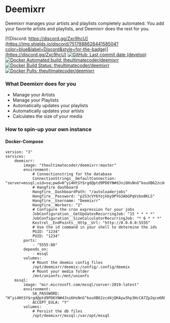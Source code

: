 # Deemixrr

Deemixrr manages your artists and playlists completely automated. You add your favorite artists and playlists, and Deemixrr does the rest for you.

[![Discord: https://discord.gg/Zxc9hcU](https://img.shields.io/discord/751788862644158504?color=blue&label=Discord&style=for-the-badge)](https://discord.gg/Zxc9hcU)
[![GitHub: Last commit date (develop)](https://img.shields.io/github/last-commit/TheUltimateC0der/Deemixrr/develop.svg?style=for-the-badge&colorB=177DC1)](https://github.com/TheUltimateC0der/Deemixrr/commits/develop)
<br/>
[![Docker Automated build: theultimatecoder/deemixrr](https://img.shields.io/docker/cloud/automated/theultimatecoder/deemixrr?color=blue&style=for-the-badge)](https://hub.docker.com/r/theultimatecoder/deemixrr)
[![Docker Build Status: theultimatecoder/deemixrr](https://img.shields.io/docker/cloud/build/theultimatecoder/deemixrr?color=blue&style=for-the-badge)](https://hub.docker.com/r/theultimatecoder/deemixrr)
[![Docker Pulls: theultimatecoder/deemixrr](https://img.shields.io/docker/pulls/theultimatecoder/deemixrr?color=blue&style=for-the-badge)](https://hub.docker.com/r/theultimatecoder/deemixrr)

### What Deemixrr does for you

- Manage your Artists
- Manage your Playlists
- Automatically updates your playlists
- Automatically updates your artists
- Calculates the size of your media


### How to spin-up your own instance

#### Docker-Compose

```docker
version: "3"
services:
    deemixrr:
        image: "theultimatecoder/deemixrr:master"
        environment:
            # Connectionstring for the database
            ConnectionStrings__DefaultConnection: "server=mssql;uid=sa;pwd=H^yi4HtSY$rgd@ptd9PD6YN#dJni6HsNnG^kouXB62zcd4jQKAyw3hp3HcCA7Zp2qco6R&!oC%YzCV#!B5r@tWZerb6KB3NywiCzbeVy#Z6m#q6$Dq4WgFb2!o%vLV^T;database=Deemixrr;pooling=true"
            # Hangfire dashboard
            Hangfire__DashboardPath: "/autoloaderjobs"
            Hangfire__Password: "p2S3cVY6Yojkby9PYG3AbGPqVzbo8KLS"
            Hangfire__Username: "Deemixrr"
            Hangfire__Workers: "2"
            # Configure the cron expression for your jobs
            JobConfiguration__GetUpdatesRecurringJob: "15 * * * *"
            JobConfiguration__SizeCalculatorRecurringJob: "* 6 * * *"
            Kestrel__EndPoints__Http__Url: "http://0.0.0.0:5555"
            # Use the id command in your shell to determine the ids
            PGID: "1234"
            PUID: "1234"
        ports:
            - "5555:80"
        depends_on:
            - mssql
        volumes:
            # Mount the deemix config files
            /opt/deemixrr/deemix:/config/.config/deemix
            # Mount your media folder
            /mnt/unionfs:/mnt/unionfs
    mssql:
        image: "mcr.microsoft.com/mssql/server:2019-latest"
        environment:
            SA_PASSWORD: "H^yi4HtSY$rgd@ptd9PD6YN#dJni6HsNnG^kouXB62zcd4jQKAyw3hp3HcCA7Zp2qco6R&!oC%YzCV#!B5r@tWZerb6KB3NywiCzbeVy#Z6m#q6$Dq4WgFb2!o%vLV^T"
            ACCEPT_EULA: "Y"
        volumes:
            # Persist the db files
            /opt/deemixrr/mssql:/var/opt/mssql
```